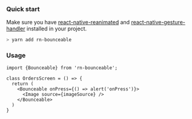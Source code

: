 ### Quick start

Make sure you have [react-native-reanimated](https://github.com/software-mansion/react-native-reanimated) and [react-native-gesture-handler](https://github.com/software-mansion/react-native-gesture-handler) installed in your project.

```bash
> yarn add rn-bounceable
```

### Usage

```tsx
import {Bounceable} from 'rn-bounceable';

class OrdersScreen = () => {
  return (
    <Bounceable onPress={() => alert('onPress')}>
      <Image source={imageSource} />
    </Bounceable>
  )
}
```